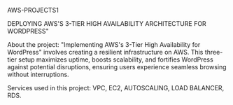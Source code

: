 AWS-PROJECTS1

DEPLOYING AWS'S 3-TIER HIGH AVAILABILITY ARCHITECTURE FOR WORDPRESS"

About the project: "Implementing AWS's 3-Tier High Availability for WordPress"
involves creating a resilient infrastructure on AWS. This three-tier setup maximizes uptime, boosts scalability, and fortifies WordPress
against potential disruptions, ensuring users experience seamless browsing without interruptions.

Services used in this project: VPC, EC2, AUTOSCALING, LOAD BALANCER, RDS.
